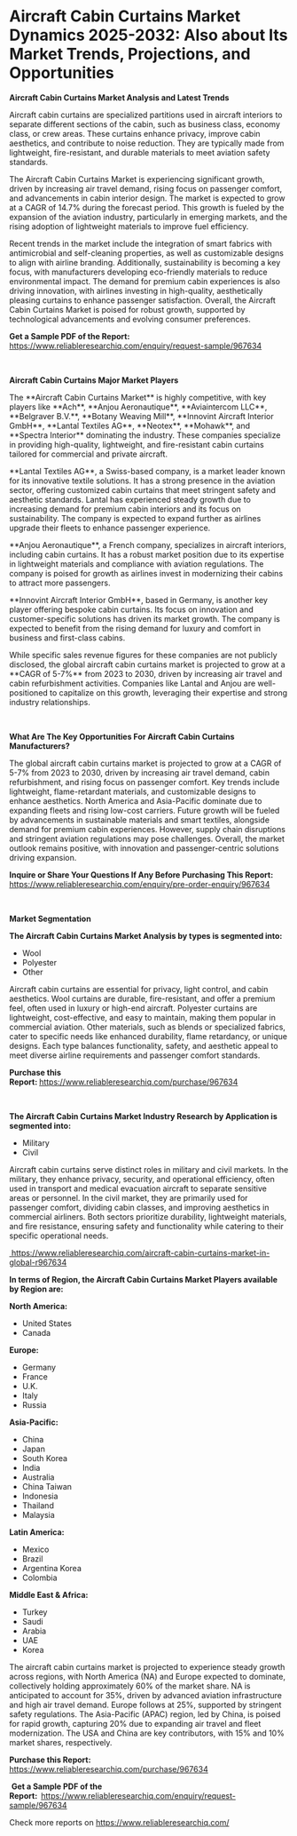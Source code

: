 <p><h1>Aircraft Cabin Curtains Market Dynamics 2025-2032: Also about Its Market Trends, Projections, and Opportunities</h1></p><p><strong>Aircraft Cabin Curtains Market Analysis and Latest Trends</strong></p>
<p><p>Aircraft cabin curtains are specialized partitions used in aircraft interiors to separate different sections of the cabin, such as business class, economy class, or crew areas. These curtains enhance privacy, improve cabin aesthetics, and contribute to noise reduction. They are typically made from lightweight, fire-resistant, and durable materials to meet aviation safety standards.</p><p>The Aircraft Cabin Curtains Market is experiencing significant growth, driven by increasing air travel demand, rising focus on passenger comfort, and advancements in cabin interior design. The market is expected to grow at a CAGR of 14.7% during the forecast period. This growth is fueled by the expansion of the aviation industry, particularly in emerging markets, and the rising adoption of lightweight materials to improve fuel efficiency.</p><p>Recent trends in the market include the integration of smart fabrics with antimicrobial and self-cleaning properties, as well as customizable designs to align with airline branding. Additionally, sustainability is becoming a key focus, with manufacturers developing eco-friendly materials to reduce environmental impact. The demand for premium cabin experiences is also driving innovation, with airlines investing in high-quality, aesthetically pleasing curtains to enhance passenger satisfaction. Overall, the Aircraft Cabin Curtains Market is poised for robust growth, supported by technological advancements and evolving consumer preferences.</p></p>
<p><strong>Get a Sample PDF of the Report:&nbsp;</strong> <a href="https://www.reliableresearchiq.com/enquiry/request-sample/967634?utm_campaign=1144&utm_medium=2&utm_source=Github&utm_content=ia&utm_term=20012025&utm_id=aircraft-cabin-curtains">https://www.reliableresearchiq.com/enquiry/request-sample/967634</a></p>
<p>&nbsp;</p>
<p><strong>Aircraft Cabin Curtains Major Market Players</strong></p>
<p><p>The **Aircraft Cabin Curtains Market** is highly competitive, with key players like **Ach**, **Anjou Aeronautique**, **Aviaintercom LLC**, **Belgraver B.V.**, **Botany Weaving Mill**, **Innovint Aircraft Interior GmbH**, **Lantal Textiles AG**, **Neotex**, **Mohawk**, and **Spectra Interior** dominating the industry. These companies specialize in providing high-quality, lightweight, and fire-resistant cabin curtains tailored for commercial and private aircraft.</p><p>**Lantal Textiles AG**, a Swiss-based company, is a market leader known for its innovative textile solutions. It has a strong presence in the aviation sector, offering customized cabin curtains that meet stringent safety and aesthetic standards. Lantal has experienced steady growth due to increasing demand for premium cabin interiors and its focus on sustainability. The company is expected to expand further as airlines upgrade their fleets to enhance passenger experience.</p><p>**Anjou Aeronautique**, a French company, specializes in aircraft interiors, including cabin curtains. It has a robust market position due to its expertise in lightweight materials and compliance with aviation regulations. The company is poised for growth as airlines invest in modernizing their cabins to attract more passengers.</p><p>**Innovint Aircraft Interior GmbH**, based in Germany, is another key player offering bespoke cabin curtains. Its focus on innovation and customer-specific solutions has driven its market growth. The company is expected to benefit from the rising demand for luxury and comfort in business and first-class cabins.</p><p>While specific sales revenue figures for these companies are not publicly disclosed, the global aircraft cabin curtains market is projected to grow at a **CAGR of 5-7%** from 2023 to 2030, driven by increasing air travel and cabin refurbishment activities. Companies like Lantal and Anjou are well-positioned to capitalize on this growth, leveraging their expertise and strong industry relationships.</p></p>
<p>&nbsp;</p>
<p><strong>What Are The Key Opportunities For Aircraft Cabin Curtains Manufacturers?</strong></p>
<p><p>The global aircraft cabin curtains market is projected to grow at a CAGR of 5-7% from 2023 to 2030, driven by increasing air travel demand, cabin refurbishment, and rising focus on passenger comfort. Key trends include lightweight, flame-retardant materials, and customizable designs to enhance aesthetics. North America and Asia-Pacific dominate due to expanding fleets and rising low-cost carriers. Future growth will be fueled by advancements in sustainable materials and smart textiles, alongside demand for premium cabin experiences. However, supply chain disruptions and stringent aviation regulations may pose challenges. Overall, the market outlook remains positive, with innovation and passenger-centric solutions driving expansion.</p></p>
<p><strong>Inquire or Share Your Questions If Any Before Purchasing This Report:</strong> <a href="https://www.reliableresearchiq.com/enquiry/pre-order-enquiry/967634?utm_campaign=1144&utm_medium=2&utm_source=Github&utm_content=ia&utm_term=20012025&utm_id=aircraft-cabin-curtains">https://www.reliableresearchiq.com/enquiry/pre-order-enquiry/967634</a></p>
<p>&nbsp;</p>
<p><strong>Market Segmentation</strong></p>
<p><strong>The Aircraft Cabin Curtains Market Analysis by types is segmented into:</strong></p>
<p><ul><li>Wool</li><li>Polyester</li><li>Other</li></ul></p>
<p><p>Aircraft cabin curtains are essential for privacy, light control, and cabin aesthetics. Wool curtains are durable, fire-resistant, and offer a premium feel, often used in luxury or high-end aircraft. Polyester curtains are lightweight, cost-effective, and easy to maintain, making them popular in commercial aviation. Other materials, such as blends or specialized fabrics, cater to specific needs like enhanced durability, flame retardancy, or unique designs. Each type balances functionality, safety, and aesthetic appeal to meet diverse airline requirements and passenger comfort standards.</p></p>
<p><strong>Purchase this Report:&nbsp;</strong><a href="https://www.reliableresearchiq.com/purchase/967634?utm_campaign=1144&utm_medium=2&utm_source=Github&utm_content=ia&utm_term=20012025&utm_id=aircraft-cabin-curtains">https://www.reliableresearchiq.com/purchase/967634</a></p>
<p>&nbsp;</p>
<p><strong>The Aircraft Cabin Curtains Market Industry Research by Application is segmented into:</strong></p>
<p><ul><li>Military</li><li>Civil</li></ul></p>
<p><p>Aircraft cabin curtains serve distinct roles in military and civil markets. In the military, they enhance privacy, security, and operational efficiency, often used in transport and medical evacuation aircraft to separate sensitive areas or personnel. In the civil market, they are primarily used for passenger comfort, dividing cabin classes, and improving aesthetics in commercial airliners. Both sectors prioritize durability, lightweight materials, and fire resistance, ensuring safety and functionality while catering to their specific operational needs.</p></p>
<p><a href="https://www.reliableresearchiq.com/aircraft-cabin-curtains-market-in-global-r967634?utm_campaign=1144&utm_medium=2&utm_source=Github&utm_content=ia&utm_term=20012025&utm_id=aircraft-cabin-curtains">&nbsp;https://www.reliableresearchiq.com/aircraft-cabin-curtains-market-in-global-r967634</a></p>
<p><strong>In terms of Region, the Aircraft Cabin Curtains Market Players available by Region are:</strong></p>
<p>
    <p> <strong> North America: </strong>
        <ul>
            <li>United States</li>
            <li>Canada</li>
        </ul>
        </p> 
    <p> <strong> Europe: </strong>
        <ul>
            <li>Germany</li>
            <li>France</li>
            <li>U.K.</li>
            <li>Italy</li>
            <li>Russia</li>
        </ul>
        </p> 
    <p> <strong> Asia-Pacific: </strong>
        <ul>
            <li>China</li>
            <li>Japan</li>
            <li>South Korea</li>
            <li>India</li>
            <li>Australia</li>
            <li>China Taiwan</li>
            <li>Indonesia</li>
            <li>Thailand</li>
            <li>Malaysia</li>
        </ul>
        </p> 
    <p> <strong> Latin America: </strong>
        <ul>
            <li>Mexico</li>
            <li>Brazil</li>
            <li>Argentina Korea</li>
            <li>Colombia</li>
        </ul>
        </p> 
    <p> <strong> Middle East & Africa: </strong>
        <ul>
            <li>Turkey</li>
            <li>Saudi</li>
            <li>Arabia</li>
            <li>UAE</li>
            <li>Korea</li>
        </ul>
    </p>
    </p>
<p><p>The aircraft cabin curtains market is projected to experience steady growth across regions, with North America (NA) and Europe expected to dominate, collectively holding approximately 60% of the market share. NA is anticipated to account for 35%, driven by advanced aviation infrastructure and high air travel demand. Europe follows at 25%, supported by stringent safety regulations. The Asia-Pacific (APAC) region, led by China, is poised for rapid growth, capturing 20% due to expanding air travel and fleet modernization. The USA and China are key contributors, with 15% and 10% market shares, respectively.</p></p>
<p><strong>Purchase this Report: </strong><a href="https://www.reliableresearchiq.com/purchase/967634?utm_campaign=1144&utm_medium=2&utm_source=Github&utm_content=ia&utm_term=20012025&utm_id=aircraft-cabin-curtains">https://www.reliableresearchiq.com/purchase/967634</a></p>
<p>&nbsp;<strong>Get a Sample PDF of the Report:&nbsp;&nbsp;</strong><a href="https://www.reliableresearchiq.com/enquiry/request-sample/967634?utm_campaign=1144&utm_medium=2&utm_source=Github&utm_content=ia&utm_term=20012025&utm_id=aircraft-cabin-curtains">https://www.reliableresearchiq.com/enquiry/request-sample/967634</a></p>
<p><strong></strong></p>
<p>Check more reports on <a href="https://www.reliableresearchiq.com/?utm_campaign=1144&utm_medium=2&utm_source=Github&utm_content=ia&utm_term=20012025&utm_id=aircraft-cabin-curtains">https://www.reliableresearchiq.com/</a></p>
